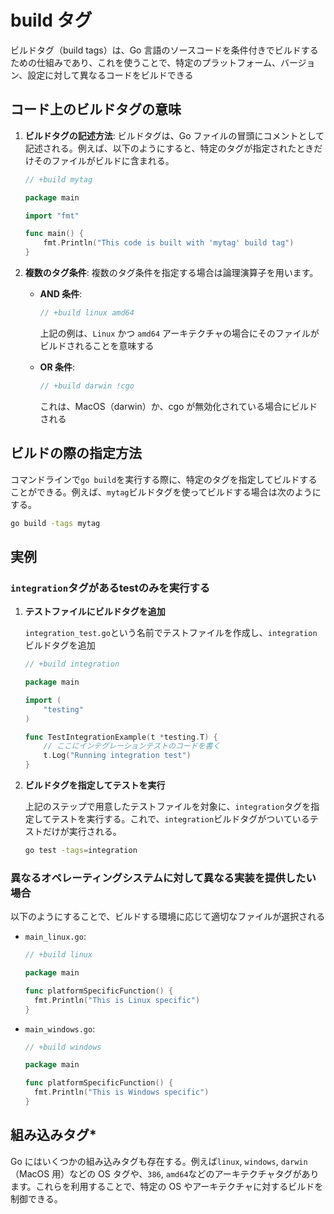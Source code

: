# build タグ

ビルドタグ（build tags）は、Go 言語のソースコードを条件付きでビルドするための仕組みであり、これを使うことで、特定のプラットフォーム、バージョン、設定に対して異なるコードをビルドできる

## コード上のビルドタグの意味

1. **ビルドタグの記述方法**:
   ビルドタグは、Go ファイルの冒頭にコメントとして記述される。例えば、以下のようにすると、特定のタグが指定されたときだけそのファイルがビルドに含まれる。

   ```go
   // +build mytag

   package main

   import "fmt"

   func main() {
       fmt.Println("This code is built with 'mytag' build tag")
   }
   ```

2. **複数のタグ条件**:
   複数のタグ条件を指定する場合は論理演算子を用います。

   - **AND 条件**:

     ```go
     // +build linux amd64
     ```

     上記の例は、`Linux` かつ `amd64` アーキテクチャの場合にそのファイルがビルドされることを意味する

   - **OR 条件**:

     ```go
     // +build darwin !cgo
     ```

     これは、MacOS（darwin）か、cgo が無効化されている場合にビルドされる

## ビルドの際の指定方法

コマンドラインで`go build`を実行する際に、特定のタグを指定してビルドすることができる。例えば、`mytag`ビルドタグを使ってビルドする場合は次のようにする。

```sh
go build -tags mytag
```

## 実例

### `integration`タグがあるtestのみを実行する

1. **テストファイルにビルドタグを追加**

   `integration_test.go`という名前でテストファイルを作成し、`integration`ビルドタグを追加

   ```go
   // +build integration

   package main

   import (
       "testing"
   )

   func TestIntegrationExample(t *testing.T) {
       // ここにインテグレーションテストのコードを書く
       t.Log("Running integration test")
   }
   ```

2. **ビルドタグを指定してテストを実行**

   上記のステップで用意したテストファイルを対象に、`integration`タグを指定してテストを実行する。これで、`integration`ビルドタグがついているテストだけが実行される。

   ```sh
   go test -tags=integration
   ```

### 異なるオペレーティングシステムに対して異なる実装を提供したい場合

以下のようにすることで、ビルドする環境に応じて適切なファイルが選択される

- `main_linux.go`:

   ```go
   // +build linux

   package main

   func platformSpecificFunction() {
     fmt.Println("This is Linux specific")
   }
   ```

- `main_windows.go`:

   ```go
   // +build windows

   package main

   func platformSpecificFunction() {
     fmt.Println("This is Windows specific")
   }
   ```

## 組み込みタグ*

Go にはいくつかの組み込みタグも存在する。例えば`linux`, `windows`, `darwin`（MacOS 用）などの OS タグや、`386`, `amd64`などのアーキテクチャタグがあります。これらを利用することで、特定の OS やアーキテクチャに対するビルドを制御できる。
